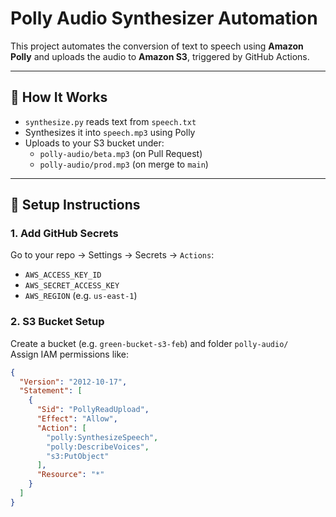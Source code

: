# Polly Audio Synthesizer Automation

This project automates the conversion of text to speech using **Amazon Polly** and uploads the audio to **Amazon S3**, triggered by GitHub Actions.

---

## 🔧 How It Works

- `synthesize.py` reads text from `speech.txt`
- Synthesizes it into `speech.mp3` using Polly
- Uploads to your S3 bucket under:
  - `polly-audio/beta.mp3` (on Pull Request)
  - `polly-audio/prod.mp3` (on merge to `main`)

---

## 🔐 Setup Instructions

### 1. Add GitHub Secrets
Go to your repo → Settings → Secrets → `Actions`:
- `AWS_ACCESS_KEY_ID`
- `AWS_SECRET_ACCESS_KEY`
- `AWS_REGION` (e.g. `us-east-1`)

### 2. S3 Bucket Setup
Create a bucket (e.g. `green-bucket-s3-feb`) and folder `polly-audio/`  
Assign IAM permissions like:

```json
{
  "Version": "2012-10-17",
  "Statement": [
    {
      "Sid": "PollyReadUpload",
      "Effect": "Allow",
      "Action": [
        "polly:SynthesizeSpeech",
        "polly:DescribeVoices",
        "s3:PutObject"
      ],
      "Resource": "*"
    }
  ]
}
